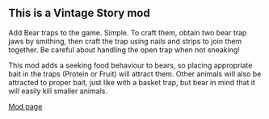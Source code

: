 ## This is a Vintage Story mod
Add Bear traps to the game. Simple. To craft them, obtain two bear trap jaws by smithing, then craft the trap using nails and strips to join them together. Be careful about handling the open trap when not sneaking!

This mod adds a seeking food behaviour to bears, so placing appropriate bait in the traps (Protein or Fruit) will attract them. Other animals will also be attracted to proper bait,
just like with a basket trap, but bear in mind that it will easily kill smaller animals.

[Mod page](ttps://mods.vintagestory.at/beartrap)
